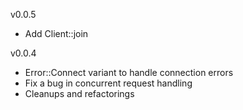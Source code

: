 v0.0.5
- Add Client::join

v0.0.4

- Error::Connect variant to handle connection errors
- Fix a bug in concurrent request handling 
- Cleanups and refactorings

